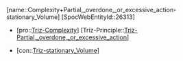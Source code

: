 ﻿---
type: TrizContradiction
aliases:
- Complexity+Partial,_overdone,_or_excessive_action-stationary_Volume
license: CC BY-SA 4.0
copyright: https://github.com/SpocWeb
IsDeleted: false
IsReadOnly: false
Confidential: public
tags: 
- Triz/Contradiction
---
[name::Complexity+Partial,_overdone,_or_excessive_action-stationary_Volume]
[SpocWebEntityId::26313]
+ [pro::[Triz-Complexity](tech/Triz/Parameter/Triz-Complexity.md)]
[Triz-Principle::[Triz-Partial,_overdone,_or_excessive_action](tech/Triz/Principle/Triz-Partial,_overdone,_or_excessive_action.md)]
- [con::[Triz-stationary_Volume](tech/Triz/Parameter/Triz-stationary_Volume.md)]

